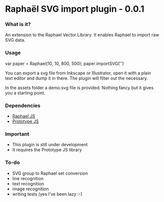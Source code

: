 # Raphaël SVG import plugin - 0.0.1

### What is it?
An extension to the Raphael Vector Library.
It enables Raphael to import raw SVG data.

### Usage

var paper = Raphael(10, 10, 800, 500);
paper.importSVG('<sgv><rect x="53.603" y="93.813" fill="#FF00FF" width="106.211" height="106.211"/></svg>')

You can export a svg file from Inkscape or Illustrator, open it with a plain text editor and dump it in there.
The plugin will filter out the necessary.

In the assets folder a demo.svg file is provided.
Nothing fancy but it gives you a starting point.

### Dependencies
- [Raphael JS](http://raphaeljs.com/)
- [Prototype JS](http://prototypejs.org/)

### Important
- This plugin is still under development
- It requires the Prototype JS library

### To-do
- SVG group to Raphael set conversion
- line recognition
- text recognition
- image recognition
- writing tests (yes I've been lazy :-)